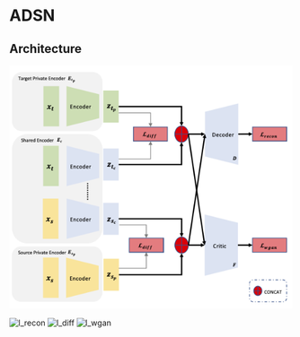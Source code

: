 # ADSN
## Architecture

![architecture](./figs/architecture.png?raw=true)

![l_recon](./figs/L_recon.png?raw=true)
![l_diff](./figs/L_diff.png?raw=true)
![l_wgan](./figs/L_wgan.png?raw=true)

